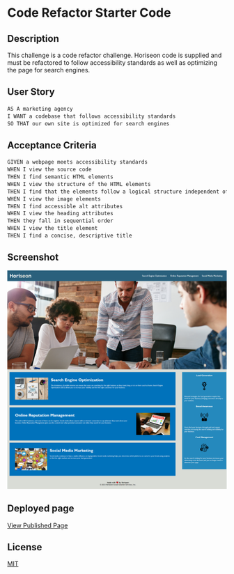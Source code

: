 # Code Refactor Starter Code

## Description

This challenge is a code refactor challenge. Horiseon code is supplied and must be refactored
to follow accessibility standards as well as optimizing the page for search engines.

## User Story

```md
AS A marketing agency
I WANT a codebase that follows accessibility standards
SO THAT our own site is optimized for search engines
```

## Acceptance Criteria

```md
GIVEN a webpage meets accessibility standards
WHEN I view the source code
THEN I find semantic HTML elements
WHEN I view the structure of the HTML elements
THEN I find that the elements follow a logical structure independent of styling and positioning
WHEN I view the image elements
THEN I find accessible alt attributes
WHEN I view the heading attributes
THEN they fall in sequential order
WHEN I view the title element
THEN I find a concise, descriptive title
```

## Screenshot

![HoriseonScreen](./assets/images/finished-product.png)

## Deployed page

[View Published Page](https://erin-m-keller.github.io/keller-horiseon/)

## License

[MIT](https://choosealicense.com/licenses/mit/)